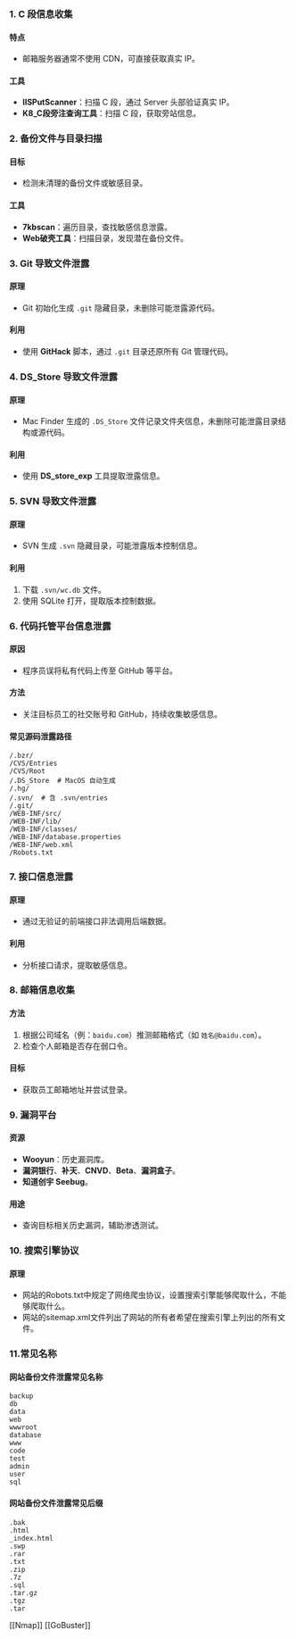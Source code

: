 ### 1. C 段信息收集
#### 特点
- 邮箱服务器通常不使用 CDN，可直接获取真实 IP。
#### 工具
- **IISPutScanner**：扫描 C 段，通过 Server 头部验证真实 IP。
- **K8_C段旁注查询工具**：扫描 C 段，获取旁站信息。

### 2. 备份文件与目录扫描
#### 目标
- 检测未清理的备份文件或敏感目录。
#### 工具
- **7kbscan**：遍历目录，查找敏感信息泄露。
- **Web破壳工具**：扫描目录，发现潜在备份文件。

### 3. Git 导致文件泄露
#### 原理
- Git 初始化生成 `.git` 隐藏目录，未删除可能泄露源代码。
#### 利用
- 使用 **GitHack** 脚本，通过 `.git` 目录还原所有 Git 管理代码。

### 4. DS_Store 导致文件泄露
#### 原理
- Mac Finder 生成的 `.DS_Store` 文件记录文件夹信息，未删除可能泄露目录结构或源代码。
#### 利用
- 使用 **DS_store_exp** 工具提取泄露信息。

### 5. SVN 导致文件泄露
#### 原理
- SVN 生成 `.svn` 隐藏目录，可能泄露版本控制信息。
#### 利用
1. 下载 `.svn/wc.db` 文件。
2. 使用 SQLite 打开，提取版本控制数据。

### 6. 代码托管平台信息泄露
#### 原因
- 程序员误将私有代码上传至 GitHub 等平台。
#### 方法
- 关注目标员工的社交账号和 GitHub，持续收集敏感信息。
#### 常见源码泄露路径
```
/.bzr/
/CVS/Entries
/CVS/Root
/.DS_Store  # MacOS 自动生成
/.hg/
/.svn/  # 含 .svn/entries
/.git/
/WEB-INF/src/
/WEB-INF/lib/
/WEB-INF/classes/
/WEB-INF/database.properties
/WEB-INF/web.xml
/Robots.txt
```

### 7. 接口信息泄露
#### 原理
- 通过无验证的前端接口非法调用后端数据。
#### 利用
- 分析接口请求，提取敏感信息。

### 8. 邮箱信息收集
#### 方法
1. 根据公司域名（例：`baidu.com`）推测邮箱格式（如 `姓名@baidu.com`）。
2. 检查个人邮箱是否存在弱口令。
#### 目标
- 获取员工邮箱地址并尝试登录。

### 9. 漏洞平台
#### 资源
- **Wooyun**：历史漏洞库。
- **漏洞银行**、**补天**、**CNVD**、**Beta**、**漏洞盒子**。
- **知道创宇 Seebug**。
#### 用途
- 查询目标相关历史漏洞，辅助渗透测试。

### 10. 搜索引擎协议
#### 原理
- 网站的Robots.txt中规定了网络爬虫协议，设置搜索引擎能够爬取什么，不能够爬取什么。
- 网站的sitemap.xml文件列出了网站的所有者希望在搜索引擎上列出的所有文件。

### 11.常见名称
#### 网站备份文件泄露常见名称

```
backup
db
data
web
wwwroot
database
www
code
test
admin
user
sql
```

#### 网站备份文件泄露常见后缀
```
.bak
.html
_index.html
.swp
.rar
.txt
.zip
.7z
.sql
.tar.gz
.tgz
.tar
```

[[Nmap]]
[[GoBuster]]